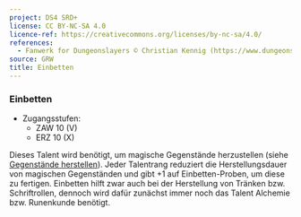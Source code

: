```yaml
---
project: DS4 SRD+
license: CC BY-NC-SA 4.0
licence-ref: https://creativecommons.org/licenses/by-nc-sa/4.0/
references: 
  - Fanwerk for Dungeonslayers © Christian Kennig (https://www.dungeonslayers.net/)
source: GRW
title: Einbetten
---
```


### Einbetten

- Zugangsstufen:
  - ZAW 10 (V)
  - ERZ 10 (X)

Dieses Talent wird benötigt, um magische Gegenstände herzustellen (siehe [Gegenstände herstellen](../spielleitung-schaetze.md#gegenstände-herstellen)). Jeder Talentrang reduziert die Herstellungsdauer von magischen Gegenständen und gibt +1 auf Einbetten-Proben, um diese zu fertigen. Einbetten hilft zwar auch bei der Herstellung von Tränken bzw. Schriftrollen, dennoch wird dafür zunächst immer noch das Talent Alchemie bzw. Runenkunde benötigt.

